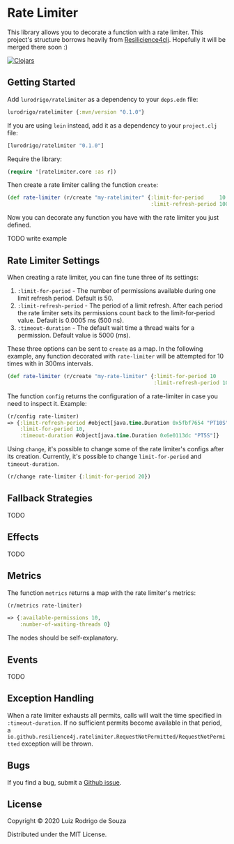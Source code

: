 
[clojars-badge]: https://img.shields.io/clojars/v/lurodrigo/ratelimiter.svg
[clojars]: http://clojars.org/lurodrigo/ratelimiter
[github-issues]: https://github.com/lurodrigo/ratelimiter/issues
[license-badge]: https://img.shields.io/badge/license-MIT-blue.svg
[license]: ./LICENSE
[resilience4clj]: https://github.com/resilience4clj

# Rate Limiter

This library allows you to decorate a function with a rate limiter. This project's structure borrows heavily from
[Resilicience4clj][resilience4clj]. Hopefully it will be merged there soon :)

[![Clojars][clojars-badge]][clojars]

## Getting Started

Add `lurodrigo/ratelimiter` as a dependency to your
`deps.edn` file:

``` clojure
lurodrigo/ratelimiter {:mvn/version "0.1.0"}
```

If you are using `lein` instead, add it as a dependency to your
`project.clj` file:

``` clojure
[lurodrigo/ratelimiter "0.1.0"]
```

Require the library:

``` clojure
(require '[ratelimiter.core :as r])
```

Then create a rate limiter calling the function `create`:

``` clojure
(def rate-limiter (r/create "my-ratelimiter" {:limit-for-period     10
                                              :limit-refresh-period 10000}))
```

Now you can decorate any function you have with the rate limiter you just
defined.

TODO write example

## Rate Limiter Settings

When creating a rate limiter, you can fine tune three of its settings:

1. `:limit-for-period` - The number of permissions available during one limit refresh period. Default is 50.
2. `:limit-refresh-period` - The period of a limit refresh. After each period the rate limiter sets its permissions
 count back to the limit-for-period value. Default is 0.0005 ms (500 ns).
3. `:timeout-duration` - The default wait time a thread waits for a permission. Default value is 5000 (ms). 

These three options can be sent to `create` as a map. In the following
example, any function decorated with `rate-limiter` will be attempted for 10
times with in 300ms intervals.

``` clojure
(def rate-limiter (r/create "my-rate-limiter" {:limit-for-period 10
                                               :limit-refresh-period 10000}))
```

The function `config` returns the configuration of a rate-limiter in case
you need to inspect it. Example:

``` clojure
(r/config rate-limiter)
=> {:limit-refresh-period #object[java.time.Duration 0x5fbf7654 "PT10S"],
    :limit-for-period 10,
    :timeout-duration #object[java.time.Duration 0x6e0113dc "PT5S"]}
```

Using `change`, it's possible to change some of the rate limiter's configs after its
creation. Currently, it's possible to change `limit-for-period` and `timeout-duration`.

```clojure
(r/change rate-limiter {:limit-for-period 20})
```

## Fallback Strategies

TODO

## Effects

TODO

## Metrics

The function `metrics` returns a map with the rate limiter's metrics:

``` clojure
(r/metrics rate-limiter)

=> {:available-permissions 10, 
    :number-of-waiting-threads 0}
```

The nodes should be self-explanatory.

## Events

TODO

## Exception Handling

When a rate limiter exhausts all permits, calls will wait the time specified in `:timeout-duration`. 
If no sufficient permits become available in that period, a `io.github.resilience4j.ratelimiter.RequestNotPermitted/RequestNotPermitted`
exception will be thrown.

## Bugs

If you find a bug, submit a [Github issue][github-issues].

## License

Copyright © 2020 Luiz Rodrigo de Souza

Distributed under the MIT License.
